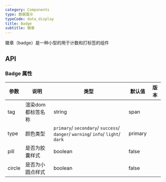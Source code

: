 ```yaml
---
category: Components
type: 数据展示
typeCode: data_display
title: Badge
subtitle: 徽章
---
```


徽章（badge）是一种小型的用于计数和打标签的组件

## API

### Badge 属性

| 参数       | 说明              | 类型                                                                                | 默认值        | 版本  |
|----------|-----------------|-----------------------------------------------------------------------------------|------------|-----|
| tag      | 渲染dom都标签名称      | string                                                                            | span       |     |
| type     | 颜色类型            | `primary`/ `secondary`/ `success`/ `danger`/ `warning`/ `info`/ `light`/ `dark`   | primary    |     |
| pill     | 是否为胶囊样式         | boolean                                                | false      |     |
| circle   | 是否为小圆点样式        | boolean                                               | false      |     |

